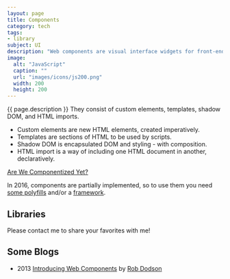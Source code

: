 ```yaml
---
layout: page
title: Components
category: tech
tags:
- library
subject: UI
description: "Web components are visual interface widgets for front-end UI's."
image:
  alt: "JavaScript"
  caption: ""
  url: "images/icons/js200.png"
  width: 200
  height: 200
---
```


{{ page.description }}
They consist of custom elements, templates, shadow DOM, and HTML imports.

* Custom elements are new HTML elements, created imperatively.
* Templates are sections of HTML to be used by scripts.
* Shadow DOM is encapsulated DOM and styling - with composition.
* HTML import is a way of including one HTML document in another, declaratively.

[Are We Componentized Yet?](https://jonrimmer.github.io/are-we-componentized-yet/)

In 2016, components are partially implemented, so to use them
you need [some polyfills]({{site.baseurl}}tech/polyfills.html)
and/or a
[framework]({{site.baseurl}}tech/js-frameworks.html).

Libraries
---------

Please contact me to share your favorites with me!

Some Blogs
-----
* 2013 [Introducing Web Components](https://css-tricks.com/modular-future-web-components/)  by [Rob Dodson](http://twitter.com/rob_dodson)
